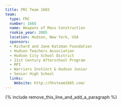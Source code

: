 ```yaml
---
title: FRC Team 1665
team:
  type: FRC
  number: 1665
  name: Weapons of Mass Construction
  rookie_year: 2005
  location: Hudson, New York, USA
  sponsors:
  - Richard and Jane Katzman Foundation
  - Hudson Teachers Association
  - Hudson City School District
  - 21st Century Afterschool Program
  - RPI
  - Warriors Instinct & Hudson Junior
  - Senior High School
  links:
    Website: http://hhsteam1665.com/
---
```


{% include remove_this_line_and_add_a_paragraph %}